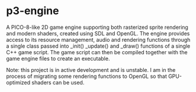 # p3-engine
A PICO-8-like 2D game engine supporting both rasterized sprite rendering and modern shaders, created using SDL and OpenGL. The engine provides access to its resource management, audio and rendering functions through a single class passed into _init() _update() and _draw() functions of a single C++ game script. The game script can then be compiled together with the game engine files to create an executable.  

Note: this project is in active development and is unstable. I am in the process of migrating some rendering functions to OpenGL so that GPU-optimized shaders can be used. 
